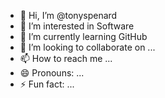 - 👋 Hi, I’m @tonyspenard
- 👀 I’m interested in Software
- 🌱 I’m currently learning GitHub
- 💞️ I’m looking to collaborate on ...
- 📫 How to reach me ...
- 😄 Pronouns: ...
- ⚡ Fun fact: ...

<!---
tonyspenard/tonyspenard is a ✨ special ✨ repository because its `README.md` (this file) appears on your GitHub profile.
You can click the Preview link to take a look at your changes.
--->
